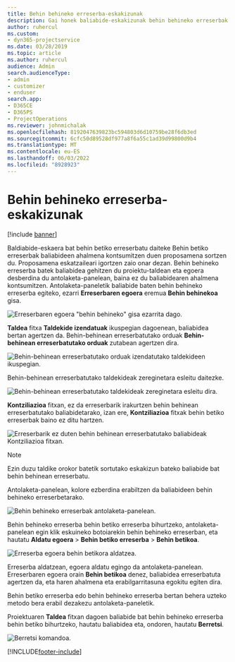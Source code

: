 ```yaml
---
title: Behin behineko erreserba-eskakizunak
description: Gai honek baliabide-eskakizunak behin behineko erreserbak egiteari buruzko informazioa ematen du.
author: ruhercul
ms.custom:
- dyn365-projectservice
ms.date: 03/28/2019
ms.topic: article
ms.author: ruhercul
audience: Admin
search.audienceType:
- admin
- customizer
- enduser
search.app:
- D365CE
- D365PS
- ProjectOperations
ms.reviewer: johnmichalak
ms.openlocfilehash: 8192047639823bc594803d6d10759be28f6db3ed
ms.sourcegitcommit: 6cfc50d89528df977a8f6a55c1ad39d99800d9b4
ms.translationtype: MT
ms.contentlocale: eu-ES
ms.lasthandoff: 06/03/2022
ms.locfileid: "8928923"
---
```

# <a name="soft-book-requirements"></a>Behin behineko erreserba-eskakizunak

[!include [banner](../includes/psa-now-project-operations.md)]

Baldiabide-eskaera bat behin betiko erreserbatu daiteke Behin betiko erreserbak baliabideen ahalmena kontsumitzen duen proposamena sortzen du. Proposamena eskatzaileari igortzen zaio onar dezan. Behin behineko erreserba batek baliabidea gehitzen du proiektu-taldean eta egoera desberdina du antolaketa-panelean, baina ez du baliabidearen ahalmena kontsumitzen. Antolaketa-paneletik baliabide baten behin behineko erreserba egiteko, ezarri **Erreserbaren egoera** eremua **Behin behinekoa** gisa.

![Erreserbaren egoera "behin behineko" gisa ezarrita dago.](media/Resource-Management-image77.png)

**Taldea** fitxa **Taldekide izendatuak** ikuspegian dagoenean, baliabidea bertan agertzen da. Behin-behinean erreserbatutako orduak **Behin-behinean erreserbatutako orduak** zutabean agertzen dira.

![Behin-behinean erreserbatutako orduak izendatutako taldekideen ikuspegian.](media/Resource-Management-image78.png)

Behin-behinean erreserbatutako taldekideak zereginetara esleitu daitezke.

![Behin-behinean erreserbatutako taldekideak zereginetara esleitu dira.](media/Resource-Management-image79.png)

**Kontziliazioa** fitxan, ez da erreserbarik irakurtzen behin behinean erreserbatutako baliabidetarako, izan ere, **Kontziliazioa** fitxak behin betiko erreserbak baino ez ditu hartzen.

![Erreserbarik ez duten behin behinean erreserbatutako baliabideak Kontziliazioa fitxan.](media/Resource-Management-image80.png)

> [!NOTE]
> Ezin duzu taldike orokor batetik sortutako eskakizun bateko baliabide bat behin behinean erreserbatu.

Antolaketa-panelean, kolore ezberdina erabiltzen da baliabideen behin behineko erreserbetarako.

![Behin behineko erreserbak antolaketa-panelean.](media/Resource-Management-image81.png)

Behin behineko erreserba behin betiko erreserba bihurtzeko, antolaketa-panelean egin klik eskuineko botoiarekin behin behineko erreserban, eta hautatu **Aldatu egoera** \> **Behin betiko erreserba** \> **Behin betikoa**.

![Erreserba egoera behin betikora aldatzea.](media/Resource-Management-image82.png)

Erreserba aldatzean, egoera aldatu egingo da antolaketa-panelean. Erreserbaren egoera orain **Behin betikoa** denez, baliabidea erreserbatuta agertzen da, eta haren ahalmena eta erabilgarritasuna egokitu egiten dira.

Behin betiko erreserba edo behin behineko erreserba bertan behera uzteko metodo bera erabil dezakezu antolaketa-paneletik.

Proiektuaren **Taldea** fitxan dagoen baliabide bat behin behineko erreserba behin betiko bihurtzeko, hautatu baliabidea eta, ondoren, hautatu **Berretsi**.

![Berretsi komandoa.](media/Resource-Management-image83.png)


[!INCLUDE[footer-include](../includes/footer-banner.md)]
